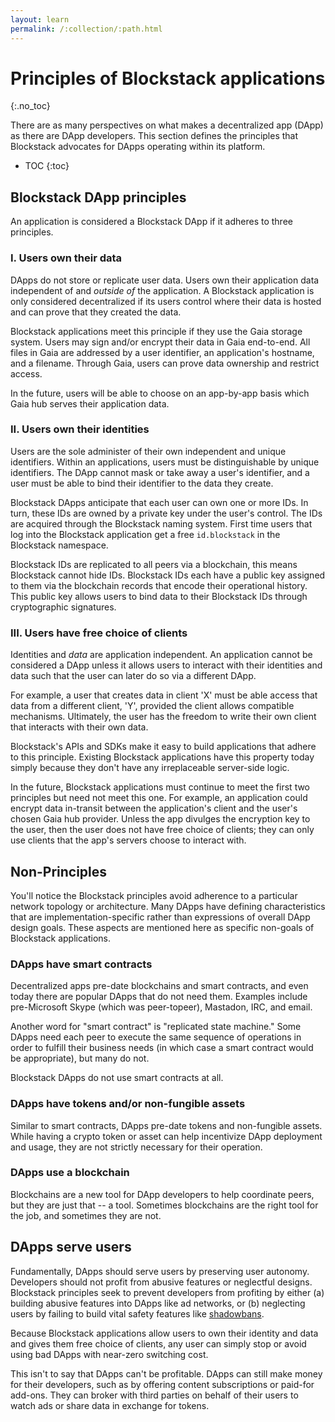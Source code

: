 ```yaml
---
layout: learn
permalink: /:collection/:path.html
---
```

# Principles of Blockstack applications
{:.no_toc}

There are as many perspectives on what makes a decentralized app (DApp) as there
are DApp developers. This section defines the principles that Blockstack
advocates for DApps operating within its platform.

* TOC
{:toc}


## Blockstack DApp principles

An application is considered a Blockstack DApp if it adheres to three
principles.

### I. Users own their data

DApps do not store or replicate user data. Users own their application
data independent of and *outside of* the application. A Blockstack application
is only considered decentralized if its users control where their data is
hosted and can prove that they created the data.

Blockstack applications meet this principle if they use the Gaia storage system.
Users may sign and/or encrypt their data in Gaia end-to-end. All files in Gaia
are addressed by a user identifier, an application's hostname, and a filename.
Through Gaia, users can prove data ownership and restrict access.

In the future, users will be able to choose on an app-by-app basis which Gaia
hub serves their application data.

### II. Users own their identities

Users are the sole administer of their own independent and unique
identifiers. Within an applications, users must be distinguishable by unique
identifiers. The DApp cannot mask or take away a user's identifier, and a user
must be able to bind their identifier to the data they create.

Blockstack DApps anticipate that each user can own one or more IDs. In turn,
these IDs are owned by a private key under the user's control. The IDs are
acquired through the Blockstack naming system. First time users that log into
the Blockstack application get a free `id.blockstack` in the Blockstack namespace.

Blockstack IDs are replicated to all peers via a blockchain, this means
Blockstack cannot hide IDs. Blockstack IDs each have a public key assigned to
them via the blockchain records that encode their operational history. This
public key allows users to bind data to their Blockstack IDs through
cryptographic signatures.

### III. Users have free choice of clients

Identities and _data_ are application independent. An application cannot be
considered a DApp unless it allows users to interact with their identities and
data such that the user can later do so via a different DApp.

For example, a user that creates data in client 'X' must be able access that
data from a different client, 'Y', provided the client allows compatible
mechanisms. Ultimately, the user has the freedom to write their own client that
interacts with their own data.

Blockstack's APIs and SDKs make it easy to build applications that adhere to
this principle. Existing Blockstack applications have this property today simply
because they don't have any irreplaceable server-side logic.

In the future, Blockstack applications must continue to meet the first two
principles but need not meet this one. For example, an application could
encrypt data in-transit between the application's client and the user's chosen
Gaia hub provider. Unless the app divulges the encryption key to the user, then
the user does not have free choice of clients; they can only use clients that
the app's servers choose to interact with.

## Non-Principles

You'll notice the Blockstack principles avoid adherence to a particular network
topology or architecture. Many DApps have defining characteristics that are
implementation-specific rather than expressions of overall DApp design goals.
These aspects are mentioned here as specific non-goals of Blockstack
applications.

### DApps have smart contracts

Decentralized apps pre-date blockchains and smart contracts, and even today
there are popular DApps that do not need them. Examples include pre-Microsoft
Skype (which was peer-topeer), Mastadon, IRC, and email.

Another word for "smart contract" is "replicated state machine."  Some DApps
need each peer to execute the same sequence of operations in order to fulfill
their business needs (in which case a smart contract would be appropriate),
but many do not.

Blockstack DApps do not use smart contracts at all.

### DApps have tokens and/or non-fungible assets

Similar to smart contracts, DApps pre-date tokens and non-fungible assets.
While having a crypto token or asset can help incentivize DApp deployment and
usage, they are not strictly necessary for their operation.

### DApps use a blockchain

Blockchains are a new tool for DApp developers to help coordinate peers, but
they are just that -- a tool. Sometimes blockchains are the right tool for the
job, and sometimes they are not.


## DApps serve users

Fundamentally, DApps should serve users by preserving user autonomy. Developers
should not profit from abusive features or neglectful designs.
Blockstack principles seek to prevent developers from profiting by either (a) building
abusive features into DApps like ad networks, or (b) neglecting users by failing
to build vital safety features like <a
href="https://en.wikipedia.org/wiki/Shadow_banning"
target="\_blank">shadowbans</a>.

Because Blockstack applications allow users to own their identity and data and
gives them free choice of clients, any user can simply stop or avoid using bad DApps
with near-zero switching cost.

This isn't to say that DApps can't be profitable. DApps can still make money for
their developers, such as by offering content subscriptions or paid-for add-ons.
They can broker with third parties on behalf of their users to watch ads or
share data in exchange for tokens.
